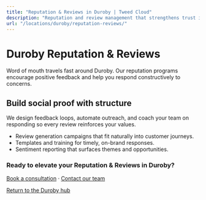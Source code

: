 ```yaml
---
title: "Reputation & Reviews in Duroby | Tweed Cloud"
description: "Reputation and review management that strengthens trust in Duroby."
url: "/locations/duroby/reputation-reviews/"
---
```


# Duroby Reputation & Reviews

Word of mouth travels fast around Duroby. Our reputation programs encourage positive feedback and help you respond constructively to concerns.

## Build social proof with structure

We design feedback loops, automate outreach, and coach your team on responding so every review reinforces your values.

- Review generation campaigns that fit naturally into customer journeys.
- Templates and training for timely, on-brand responses.
- Sentiment reporting that surfaces themes and opportunities.

### Ready to elevate your Reputation & Reviews in Duroby?

[Book a consultation](/consultation/) · [Contact our team](/contact/)

[Return to the Duroby hub](/locations/duroby/)
